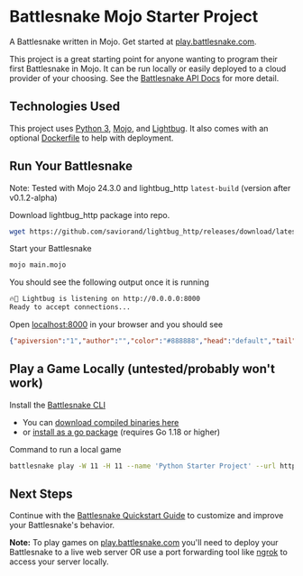 # Battlesnake Mojo Starter Project

A Battlesnake written in Mojo. Get started at [play.battlesnake.com](https://play.battlesnake.com).

This project is a great starting point for anyone wanting to program their first Battlesnake in Mojo. It can be run locally or easily deployed to a cloud provider of your choosing. See the [Battlesnake API Docs](https://docs.battlesnake.com/api) for more detail. 

## Technologies Used

This project uses [Python 3](https://www.python.org/), [Mojo](https://www.modular.com/max/mojo), and [Lightbug](https://github.com/saviorand/lightbug_http). It also comes with an optional [Dockerfile](https://docs.docker.com/engine/reference/builder/) to help with deployment.

## Run Your Battlesnake

Note: Tested with Mojo 24.3.0 and lightbug_http `latest-build` (version after v0.1.2-alpha)

Download lightbug_http package into repo.

```sh
wget https://github.com/saviorand/lightbug_http/releases/download/latest-build/lightbug_http.mojopkg
```

Start your Battlesnake

```sh
mojo main.mojo
```

You should see the following output once it is running

```sh
🔥🐝 Lightbug is listening on http://0.0.0.0:8000
Ready to accept connections...
```

Open [localhost:8000](http://localhost:8000) in your browser and you should see

```json
{"apiversion":"1","author":"","color":"#888888","head":"default","tail":"default"}
```

## Play a Game Locally (untested/probably won't work)

Install the [Battlesnake CLI](https://github.com/BattlesnakeOfficial/rules/tree/main/cli)
* You can [download compiled binaries here](https://github.com/BattlesnakeOfficial/rules/releases)
* or [install as a go package](https://github.com/BattlesnakeOfficial/rules/tree/main/cli#installation) (requires Go 1.18 or higher)

Command to run a local game

```sh
battlesnake play -W 11 -H 11 --name 'Python Starter Project' --url http://localhost:8000 -g solo --browser
```

## Next Steps

Continue with the [Battlesnake Quickstart Guide](https://docs.battlesnake.com/quickstart) to customize and improve your Battlesnake's behavior.

**Note:** To play games on [play.battlesnake.com](https://play.battlesnake.com) you'll need to deploy your Battlesnake to a live web server OR use a port forwarding tool like [ngrok](https://ngrok.com/) to access your server locally.

